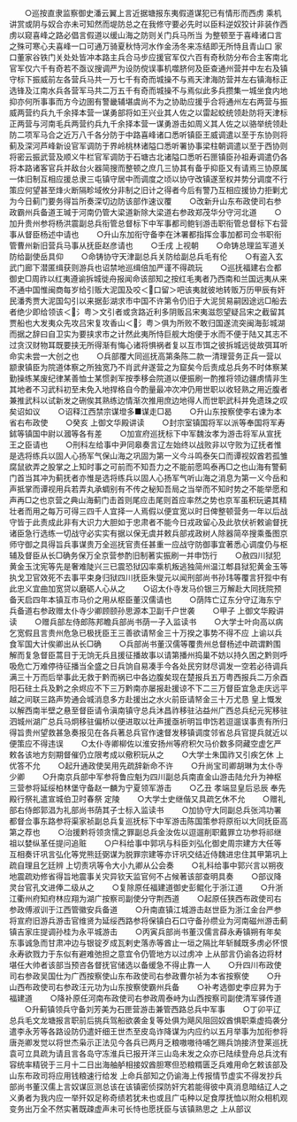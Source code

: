 <!-- { "loadSidebar": true } -->
　　○巡按直隶监察御史潘云翼上言近据塘报东夷假道谋犯已有情形而西虏  乘机讲赏或阴与奴合亦未可知然而堤防总之在我修守要必先时以臣料逆奴狡计非装作西虏以窥喜峰之路必倡言假道以缓山海之防则关门兵马所当  为整顿至于喜峰诸口言之殊可寒心夫喜峰一口可通万骑夏秋恃河水作金汤冬来冻结即无所恃且青山口  家口董家谷铁门关处处皆冲本路主兵合马步应援官军仅六百有奇秋防分布合主客南北官军仅六千有奇若不亟议搜调严为设防傥误事机噬脐何及臣查通州营并中左右及镇守标下振威前左各营兵马共一万七千有奇而城操不与焉天津海防营并左右镇海标正选锋及江南水兵各营军马共二万五千有奇而城操不与焉似此多兵攒集一城坐食内地抑亦何所事事而方今边圉有警畿辅堪虞尚不为之协助应援乎合将通州左右两营与振威两营约兵九千余择本营一谋勇部将如王兴业其人佐之以雷起蛟统领赴防将天津标正两营与河南毛兵两营约兵九千余择本营一谋勇游击如周义其人佐之以骆举统领赴防二项军马合之近万八千各分防于中路喜峰诸口悉听镇臣王威调遣以至于东协则将蓟及深河芦峰新设官军调防于界岭桃林诸隘口悉听署协事梁柱朝调遣以至于西协则将密云振武营及顺义牛栏官军调防于石塘古北诸隘口悉听石匣镇臣孙祖寿调遣仍各将本路诸客官兵并敌台火器简搜而整顿之庶几三协其有备乎抑臣又有请焉三协原属一体旧制互相应援总隶三屯镇守居中而调度之顷以协守改镇遂至权并势分调度不行策应何望甚至烽火断隔畛域攸分非制之旧计之得者今后有警乃互相应援协力拒剿尤为今日蓟门要务得旨所奏深切边防该部作速议覆
　　○改新升山东布政使司右参政霸州兵备道王瑊于河南仍管大梁道新除大梁道右参政郑茂华分守河北道
　　○加升贵州参将杨洪震副总兵衔管总督标下中军事都司鲍钊游击职衔管总督标下右营事从督臣杨述中请也
　　○升山东加衔守备李在沐署都指挥佥事加都司佥书职衔管曹州新旧营兵马事从抚臣赵彦请也
　　○壬戌  上视朝
　　○命铸总理监军道关防给副使岳具仰
　　○命铸协守天津副总兵关防给副总兵毛有伦
　　○有盗入玄武门廊下潜匿缉获则游兵也诏禁地巡缉倍加严谨不得疏玩
　　○巡抚福建右佥都御史□周祚以红夷遵谕拆城徙舟报闻命该部知之按红毛夷者乃西南和兰国远夷从来不通中国惟闽商每岁给引贩大泥国及咬＜口留＞吧该夷就彼地转贩万历甲辰有奸民潘秀贾大泥国勾引以来据彭湖求市中国不许第令仍旧于大泥贸易嗣因途远□船去者绝少即给领该＜氵粤＞文引者或贪路近利多阴贩吕宋夷滋怨望疑吕宋之截留其贾船也大发夷众先攻吕宋复攻香山＜氵粤＞俱为所败不敢归国遂流突闽海彭城湖而据之辞曰自卫实为要挟求市之计然此夷所恃巨舰大炮便于水而不便于陆又其志不过贪汉财物耳既要挟无所得渐有悔心诸将惧祸者复以互市饵之彼拆城远徙故弭耳听命实未尝一大创之也
　　○兵部覆大同巡抚高第条陈二款一清理营务正兵一营以颛隶镇臣为院道体察之所独宽乃不肖武弁遂营之为窟矣今后责成总兵务不时体察某勤操练某废纪律某善恤士某惯剥军按季移会院道以便振刷一酌推将领边疆虏情非生其地者不习武科初至未免入地捍格自今酌量最冲次冲仍用世职以收轻熟之用近腹者兼推武科以试新发之硎俟其熟练边情渐次推用庶边地得人而世职武科并免遗珠之叹矣诏如议
　　○诏释江西禁宗谋墱多■谋走□曷
　　○升山东按察使李右谏为本省右布政使
　　○癸亥  上御文华殿讲读
　　○封宗室镇国将军以派等奉国将军寿鉥等镇国中尉以漍等各有差
　　○加宣府巡抚标下中军魏汝孝为游击将军从宣抚王之臣请也
　　○刑科左给事中尹同皋奏言辽左始终以战败非以守败为辽抚者惟是选将练兵以固人心扬军气保山海之巩固为第一义今斗鸣泰矢口而谭视奴酋若孤雏腐鼠欲弄之股掌之上知时事之可前而不知吾力之不能前愿鸣泰再□之也山海有警蓟门首当其冲为蓟抚者亦惟是选将练兵以固人心扬军气听山海之消息为第一义今岳和声抵掌而谭视用兵若弄丸承蜩别有不传之秘知吾局之当举而不知时势之不能举愿和声再□之也京营之典山海蓟门击首则尾应击尾则首应率然之势也京军虽积玩遴其精壮者而用之每万可得三四千人宜择一人焉假以便宜宽以时日俾整顿营务一年以后战守皆于此责成此非有大识力大胆如于忠肃者不能今日戎政留心及此欤伏祈敕谕督抚诸臣急行选练一切战守必实实有据以保无虞并敕兵部戎政树人除器简卒搜乘蚤图京师守御之具得旨兵事谋贵万全巡抚官责任甚重一应战守防御事宜著悉心调度仍与枢辅及督臣从长□确务保万全京营参酌旧制著实振刷一并申饬行
　　○赦四川狱犯黄金玉沈宪等先是奢难陡兴三已震恐狱囚率乘机叛逃独简州温江郫县狱犯黄金玉等执戈卫官效死不去事平束身归狱四川抚臣朱燮元以闻刑部尚书孙玮等覆言犴狴中有此忠义宜曲加宽贷以磨砺人心从之
　　○诏太仆寺发马价银三万解赴大同抚院预备天启四年本镇互市马价之用从枢臣董汉儒请也
　　○荫阵亡辽东分守辽海东宁兵备道右参政赠太仆寺少卿顾颐孙思源本卫副千户世袭
　　○甲子  上御文华殿讲读
　　○赠兵部左侍郎陈邦瞻兵部尚书荫一子入监读书
　　○大学士叶向高以病乞宽假且言贵州危急已极抚臣王三善欲请帑金三十万揆之事势不得不应  上谕以兵食军国大计俟卿出从长□确
　　○兵部尚书董汉儒等覆贵州总督杨述中疏谓黔围解而复急督臣蒿目于无饷无兵且援征播故事以请第播州捣巢不妨以持久困之黔则呼吸危亡万难停待征播当全盛之日兵饷自易凑手今各处民穷财尽调发一空若必待调兵满三十万而后举事此无救于黔而祸已中各边腹矣现在楚报兵五万粤西报兵二万余酉阳石砫土兵及黔之余烬应不下三万黔南亦屡报赴援谅不下二三万督臣宜急走庆远平越之间联三路声势通会城消息多方赴援出之水火前臣请帑金三十万尤恳  皇上慨发以解西南半壁之悬至督臣请令滇南镇守总兵沐昌祚移驻沾益州广西总兵纪元宪移驻泗城州湖广总兵马炯移驻偏桥以便进取以壮声援亟祈明旨申饬若逗遛误事责有所归得旨贵州望救甚急奏报见在各兵著总兵官作速督发移镇调度邻省总兵官提兵就近以便策应不得违误
　　○太仆寺卿柳佐以淮安扬州等府积欠马价数多冏藏空虚乞严敕各该地方刻期督催仍立限考成以儆积玩从之
　　○大学士朱国祚又引疾乞休  上优答不允
　　○起升通政使吴用先疏辞新命不许
　　○升尚宝司卿胡琳为太仆寺少卿
　　○升南京兵部中军参将鲁应魁为四川副总兵南直金山游击陆允升为神枢三营参将延绥柏林堡守备赵一麟为宁夏领军游击
　　○乙丑  孝端显皇后忌辰  奉先殿行祭礼遣宣城伯卫时春祭  定陵
　　○大学士史继偕又具疏乞休不允
　　○赠礼部右侍郎郭淐为礼部尚书荫其子士标入监读书
　　○加协守大同副总兵张鸿功署都督佥事东路参将渠家祯副总兵复巡抚标下中军游击陈国策参将原衔以大同抚臣高第之荐也
　　○治援黔将领贪懦之罪副总兵金汝佐以逗遛削职戴罪立功参将祁继祖以婪纵革任提问追赃
　　○户科给事中郭巩与科臣刘弘化御史周宗建方大任等互相奏讦巩言弘化等党熊廷弼谋为脱罪宗建等亦讦巩交结近侍魏进忠住其甲第巩上疏自理且乞廷辨  上切责巩等令大小九卿从公会奏
　　○礼科给事中郭兴言以朔夜地震疏劝修省得旨地震事关灾异钦天监官何不占候著该部查明具奏
　　○部议降灵台官孔文进俸二级从之
　　○复除原任福建道御史彭鲲化于浙江道
　　○升浙江衢州府知府林应翔为湖广按察司副使分守荆西道
　　○起原任狭西布政使司右参政傅淑训于江西管徽安兵备道
　　○升南直镇江城游击赵世臣为浙江金台严参将宣府旧游兵游击官维贤为延绥西路参将保镇白石口守备孙缵业为河南磁州游击蓟镇吉家庄提调孙桂为永平城游击
　　○丙寅兵部尚书董汉儒言薛永寿镇朔有年矣东事诚急而甘肃冲边与银锭歹成瓦剌史落赤等酋止一垣之隔比年斩馘既多虏必怀恨永寿欲戮力于东似有避难弛担之意宜令仍管地方以过虏冲  上从部言仍谕各边将材堪任大帅者该部当预咨各督抚官储选以备缓急不得止靠一人
　　○升四川布政使司右参政吴国仕为广西按察使山东布政使司右参政曹尔祯为本省按察使
　　○升山西布政使司右参政汪元功为山东按察使霸州兵备
　　○补考选御史李应昇为于福建道
　　○降补原任河南布政使司右参政周泰峙为山西按察司副使清军驿传道
　　○升蓟镇领兵守备刘芳美为石匣营游击兼管西路总兵中军事
　　○丁卯平辽总兵毛文龙塘报言职前后挑兵驾船欲袭金复等处俱为飓风阻回奴酋惧职乘虚捣袭分遣李永芳等各路设防仍遣奸细王世杰至皮岛诈降谋为内应约以五月举事为加衔参将唐尧卿发觉以将世杰枭示正法见今各兵已两月乏粮嗷嗷待哺乞赐兵饷接济登莱巡抚袁可立具疏为请且言各岛守冻淮兵已报开洋三山岛未发之众亦已陆续登舟总兵沈有容统率精锐于三月十二日出海舳舻相接奴酋胆寒但恐粮糈匮乏兵难用命乞敕该部及山东布政司将应用钱粮速行给发  上命兵部知之仍谕海上传报情节虚实不得发抄兵部尚书董汉儒上言奴谋叵测总该在该镇密侦探防奸宄若能得彼中真消息暗结辽人之义勇者为我内应一举歼奴足称奇绩若犹未也或且广屯种以足食厚抚恤以附众相机观变务出万全不然实著既疎虚声未可长恃也愿抚臣与该镇熟思之  上从部议
